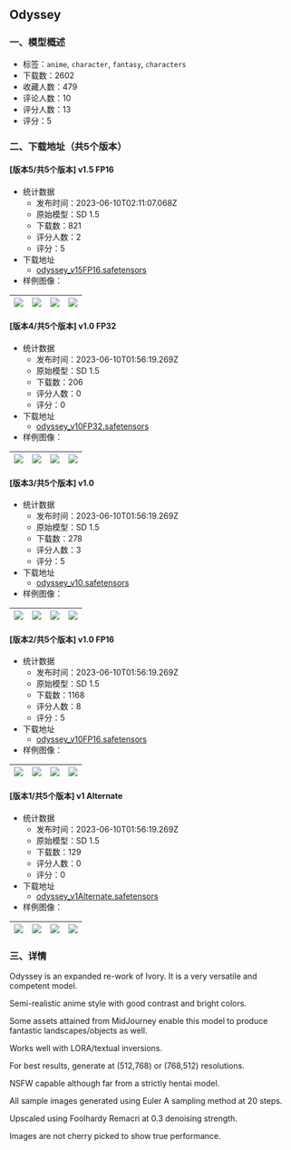 ## Odyssey
### 一、模型概述

- 标签：`anime`, `character`, `fantasy`, `characters`
- 下载数：2602
- 收藏人数：479
- 评论人数：10
- 评分人数：13
- 评分：5

### 二、下载地址（共5个版本）

#### [版本5/共5个版本] v1.5 FP16

- 统计数据
  - 发布时间：2023-06-10T02:11:07.068Z
  - 原始模型：SD 1.5
  - 下载数：821
  - 评分人数：2
  - 评分：5
- 下载地址
  - [odyssey_v15FP16.safetensors](https://civitai.com/api/download/models/92771)
- 样例图像：

| <img src="https://image.civitai.com/xG1nkqKTMzGDvpLrqFT7WA/8c4de495-4893-4c79-937f-c86b0b8694c9/width=450/1091081.jpeg" /> | <img src="https://image.civitai.com/xG1nkqKTMzGDvpLrqFT7WA/7ccd3b2e-ef4a-44b1-a066-d430c19353f4/width=450/1091076.jpeg" /> | <img src="https://image.civitai.com/xG1nkqKTMzGDvpLrqFT7WA/0ed30bb9-dcf7-4e7f-bb89-5a775c165266/width=450/1091072.jpeg" /> | <img src="https://image.civitai.com/xG1nkqKTMzGDvpLrqFT7WA/6e68f9fb-61ad-4576-aa11-086258291301/width=450/1091073.jpeg" /> |
| ---- | ---- | ---- | ---- |

#### [版本4/共5个版本] v1.0 FP32

- 统计数据
  - 发布时间：2023-06-10T01:56:19.269Z
  - 原始模型：SD 1.5
  - 下载数：206
  - 评分人数：0
  - 评分：0
- 下载地址
  - [odyssey_v10FP32.safetensors](https://civitai.com/api/download/models/66003)
- 样例图像：

| <img src="https://image.civitai.com/xG1nkqKTMzGDvpLrqFT7WA/11c7ddad-1748-4987-a633-8388ce6a8e77/width=450/731784.jpeg" /> | <img src="https://image.civitai.com/xG1nkqKTMzGDvpLrqFT7WA/2b58feaf-94d7-48b9-8026-40e5e8cd7540/width=450/731785.jpeg" /> | <img src="https://image.civitai.com/xG1nkqKTMzGDvpLrqFT7WA/aa1c9a4c-72ba-4c31-96ab-90a55a43605d/width=450/731791.jpeg" /> | <img src="https://image.civitai.com/xG1nkqKTMzGDvpLrqFT7WA/e95dc651-1d93-4771-9c50-09484b73ce30/width=450/731793.jpeg" /> |
| ---- | ---- | ---- | ---- |

#### [版本3/共5个版本] v1.0

- 统计数据
  - 发布时间：2023-06-10T01:56:19.269Z
  - 原始模型：SD 1.5
  - 下载数：278
  - 评分人数：3
  - 评分：5
- 下载地址
  - [odyssey_v10.safetensors](https://civitai.com/api/download/models/64204)
- 样例图像：

| <img src="https://image.civitai.com/xG1nkqKTMzGDvpLrqFT7WA/05c580d3-9810-4e95-b791-01fa4afdce61/width=450/709028.jpeg" /> | <img src="https://image.civitai.com/xG1nkqKTMzGDvpLrqFT7WA/03434bdb-de67-430a-a652-957205c04fc0/width=450/709029.jpeg" /> | <img src="https://image.civitai.com/xG1nkqKTMzGDvpLrqFT7WA/1d32eb84-e9b5-4afc-9132-fa05594c8730/width=450/709031.jpeg" /> | <img src="https://image.civitai.com/xG1nkqKTMzGDvpLrqFT7WA/fadd0fd8-03b3-45dc-b6a1-f0ada045297c/width=450/709032.jpeg" /> |
| ---- | ---- | ---- | ---- |

#### [版本2/共5个版本] v1.0 FP16

- 统计数据
  - 发布时间：2023-06-10T01:56:19.269Z
  - 原始模型：SD 1.5
  - 下载数：1168
  - 评分人数：8
  - 评分：5
- 下载地址
  - [odyssey_v10FP16.safetensors](https://civitai.com/api/download/models/64370)
- 样例图像：

| <img src="https://image.civitai.com/xG1nkqKTMzGDvpLrqFT7WA/3fdbfdca-6401-4046-a33e-a2b3e2f3eb46/width=450/712481.jpeg" /> | <img src="https://image.civitai.com/xG1nkqKTMzGDvpLrqFT7WA/4ae9b4e0-2d93-418b-9820-1dfef9372329/width=450/712389.jpeg" /> | <img src="https://image.civitai.com/xG1nkqKTMzGDvpLrqFT7WA/44b7f49c-72be-426a-8346-ba743da1132f/width=450/711127.jpeg" /> | <img src="https://image.civitai.com/xG1nkqKTMzGDvpLrqFT7WA/247e1410-9030-4838-aadf-ee505bc07e19/width=450/711132.jpeg" /> |
| ---- | ---- | ---- | ---- |

#### [版本1/共5个版本] v1 Alternate

- 统计数据
  - 发布时间：2023-06-10T01:56:19.269Z
  - 原始模型：SD 1.5
  - 下载数：129
  - 评分人数：0
  - 评分：0
- 下载地址
  - [odyssey_v1Alternate.safetensors](https://civitai.com/api/download/models/66807)
- 样例图像：

| <img src="https://image.civitai.com/xG1nkqKTMzGDvpLrqFT7WA/d4b562b7-47b0-490a-911f-0513e04f8ea9/width=450/742059.jpeg" /> | <img src="https://image.civitai.com/xG1nkqKTMzGDvpLrqFT7WA/2a5770df-b256-45b0-8dac-ddab79c084ee/width=450/742058.jpeg" /> | <img src="https://image.civitai.com/xG1nkqKTMzGDvpLrqFT7WA/9a6e9857-af76-4d0e-b63f-41c7d6498c96/width=450/742179.jpeg" /> | <img src="https://image.civitai.com/xG1nkqKTMzGDvpLrqFT7WA/38afe541-f8da-4c56-9058-9d38d7297e41/width=450/742297.jpeg" /> |
| ---- | ---- | ---- | ---- |


### 三、详情
<p>Odyssey is an expanded re-work of Ivory. It is a very versatile and competent model.</p><p>Semi-realistic anime style with good contrast and bright colors.</p><p>Some assets attained from MidJourney enable this model to produce fantastic landscapes/objects as well.</p><p>Works well with LORA/textual inversions.</p><p>For best results, generate at (512,768) or (768,512) resolutions.</p><p>NSFW capable although far from a strictly hentai model.</p><p></p><p>All sample images generated using Euler A sampling method at 20 steps.</p><p>Upscaled using Foolhardy Remacri at 0.3 denoising strength.</p><p>Images are not cherry picked to show true performance.</p>